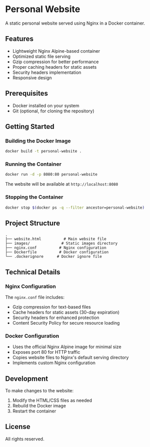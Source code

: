 # Personal Website

A static personal website served using Nginx in a Docker container.

## Features

- Lightweight Nginx Alpine-based container
- Optimized static file serving
- Gzip compression for better performance
- Proper caching headers for static assets
- Security headers implementation
- Responsive design

## Prerequisites

- Docker installed on your system
- Git (optional, for cloning the repository)

## Getting Started

### Building the Docker Image

```bash
docker build -t personal-website .
```

### Running the Container

```bash
docker run -d -p 8080:80 personal-website
```

The website will be available at `http://localhost:8080`

### Stopping the Container

```bash
docker stop $(docker ps -q --filter ancestor=personal-website)
```

## Project Structure

```
.
├── website.html          # Main website file
├── images/              # Static images directory
├── nginx.conf          # Nginx configuration
├── Dockerfile          # Docker configuration
└── .dockerignore      # Docker ignore file
```

## Technical Details

### Nginx Configuration

The `nginx.conf` file includes:
- Gzip compression for text-based files
- Cache headers for static assets (30-day expiration)
- Security headers for enhanced protection
- Content Security Policy for secure resource loading

### Docker Configuration

- Uses the official Nginx Alpine image for minimal size
- Exposes port 80 for HTTP traffic
- Copies website files to Nginx's default serving directory
- Implements custom Nginx configuration

## Development

To make changes to the website:
1. Modify the HTML/CSS files as needed
2. Rebuild the Docker image
3. Restart the container

## License

All rights reserved. 